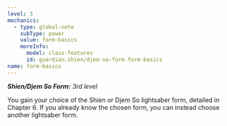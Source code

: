 ```yaml
---
level: 3
mechanics:
  - type: global-note
    subType: power
    value: form-basics
    moreInfo:
      model: class-features
      id: guardian.shien/djem-so-form.form-basics
name: form-basics
---
```

_**Shien/Djem So Form:** 3rd level_
You gain your choice of the Shien or Djem So lightsaber form, detailed in Chapter 6. If you already know the chosen form, you can instead choose another lightsaber form.
